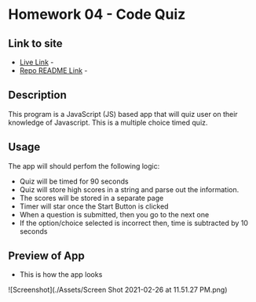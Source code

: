 # Homework 04 - Code Quiz

## Link to site
* [Live Link](https://chronoslou.github.io/HW3/) - 
* [Repo README Link](https://chronoslou.github.io/HW3/) -

## Description

This program is a JavaScript (JS) based app that will quiz user on their knowledge of Javascript. This is a multiple choice timed quiz. 

## Usage

The app will should perfom the following logic:

* Quiz will be timed for 90 seconds
* Quiz will store high scores in a string and parse out the information. 
* The scores will be stored in a separate page
* Timer will star once the Start Button is clicked
* When a question is submitted, then you go to the next one
* If the option/choice selected is incorrect then, time is subtracted by 10 seconds

## Preview of App 

* This is how the app looks

![Screenshot](./Assets/Screen Shot 2021-02-26 at 11.51.27 PM.png)   

